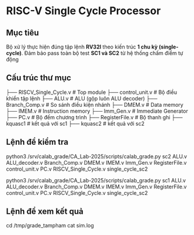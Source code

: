 # RISC-V Single Cycle Processor

##  Mục tiêu

Bộ xử lý thực hiện đúng tập lệnh **RV32I** theo kiến trúc **1 chu kỳ (single-cycle)**. Đảm bảo pass toàn bộ test **SC1 và SC2** từ hệ thống chấm điểm tự động
## Cấu trúc thư mục
├── RISCV_Single_Cycle.v # Top module
├── control_unit.v # Bộ điều khiển tập lệnh
├── ALU.v # ALU (gộp luôn ALU decoder)
├── Branch_Comp.v # So sánh điều kiện nhánh
├── DMEM.v # Data memory
├── IMEM.v # Instruction memory
├── Imm_Gen.v # Immediate Generator
├── PC.v # Bộ đếm chương trình
├── RegisterFile.v # Bộ thanh ghi
├── kquasc1  # kết quả với sc1
├── kquasc2  # kết quả với sc2

## Lệnh để kiểm tra
python3 /srv/calab_grade/CA_Lab-2025/scripts/calab_grade.py sc2 ALU.v ALU_decoder.v Branch_Comp.v DMEM.v IMEM.v Imm_Gen.v RegisterFile.v control_unit.v PC.v RISCV_Single_Cycle.v
single_cycle_sc2

python3 /srv/calab_grade/CA_Lab-2025/scripts/calab_grade.py sc1 ALU.v ALU_decoder.v Branch_Comp.v DMEM.v IMEM.v Imm_Gen.v RegisterFile.v control_unit.v PC.v RISCV_Single_Cycle.v
single_cycle_sc2 

## Lệnh để xem kết quả
cd /tmp/grade_tampham
cat sim.log